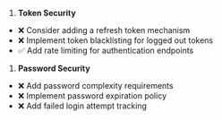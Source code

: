 1. **Token Security**

- ❌ Consider adding a refresh token mechanism
- ❌ Implement token blacklisting for logged out tokens
- ✅ Add rate limiting for authentication endpoints

1. **Password Security**

- ❌ Add password complexity requirements
- ❌ Implement password expiration policy
- ❌ Add failed login attempt tracking